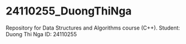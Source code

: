 # 24110255_DuongThiNga
Repository for Data Structures and Algorithms course (C++). 
Student: Duong Thi Nga 
ID: 24110255
